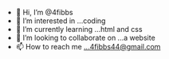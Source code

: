 - 👋 Hi, I’m @4fibbs
- 👀 I’m interested in ...coding
- 🌱 I’m currently learning ...html and css 
- 💞️ I’m looking to collaborate on ...a website
- 📫 How to reach me ...4fibbs44@gmail.com

<!---
4fibbs/4fibbs is a ✨ special ✨ repository because its `README.md` (this file) appears on your GitHub profile.
You can click the Preview link to take a look at your changes.
--->
